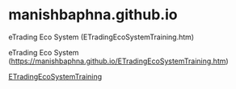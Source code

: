 # manishbaphna.github.io

eTrading Eco System (ETradingEcoSystemTraining.htm)

eTrading Eco System (https://manishbaphna.github.io/ETradingEcoSystemTraining.htm)

[ETradingEcoSystemTraining](https://manishbaphna.github.io/ETradingEcoSystemTraining.htm)

